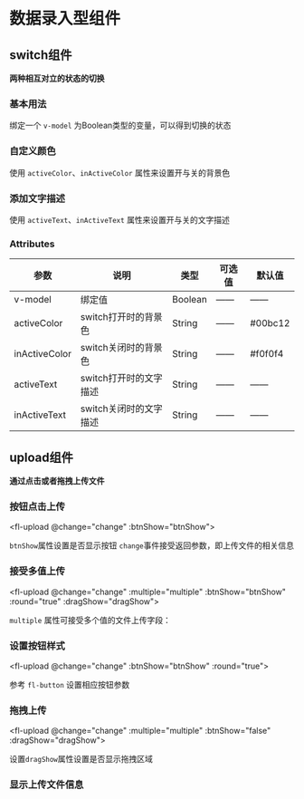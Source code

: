 # 数据录入型组件

## switch组件

**两种相互对立的状态的切换**

### 基本用法

<fl-switch v-model="active" ><fl-switch>

绑定一个 `v-model` 为Boolean类型的变量，可以得到切换的状态

<script>
  export default {
    data() {
      return {
        active: true
      }
    }
  };
</script>

### 自定义颜色

<fl-switch activeColor="red" inActiveColor="black"></fl-switch>

使用 `activeColor`、`inActiveColor` 属性来设置开与关的背景色

### 添加文字描述

<fl-switch v-model="active" activeText="已激活" inActiveText="未激活"></fl-switch>

使用 `activeText`、`inActiveText` 属性来设置开与关的文字描述

### Attributes

| 参数          | 说明                   | 类型    | 可选值 | 默认值   |
| ------------- | ---------------------- | ------- | ------ | -------- |
| v-model       | 绑定值                 | Boolean | ——     | ——       |
| activeColor   | switch打开时的背景色   | String  | ——     | \#00bc12 |
| inActiveColor | switch关闭时的背景色   | String  | ——     | \#f0f0f4 |
| activeText    | switch打开时的文字描述 | String  | ——     | ——       |
| inActiveText  | switch关闭时的文字描述 | String  | ——     | ——       |


## upload组件

**通过点击或者拖拽上传文件**

### 按钮点击上传

<fl-upload @change="change" :btnShow="btnShow"></fl-upload>

`btnShow`属性设置是否显示按钮 `change`事件接受返回参数，即上传文件的相关信息

### 接受多值上传
<fl-upload @change="change" :multiple="multiple" :btnShow="btnShow" :round="true" :dragShow="dragShow"></fl-upload>

`multiple` 属性可接受多个值的文件上传字段：

### 设置按钮样式

<fl-upload @change="change" :btnShow="btnShow" :round="true"></fl-upload>

参考 `fl-button` 设置相应按钮参数

### 拖拽上传

<fl-upload @change="change" :multiple="multiple" :btnShow="false" :dragShow="dragShow"></fl-upload>

设置`dragShow`属性设置是否显示拖拽区域

### 显示上传文件信息

